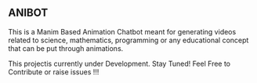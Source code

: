   ## ANIBOT
  This is a Manim Based Animation Chatbot meant for generating videos related to science, mathematics, programming or any educational concept that can be put through animations. 

This projectis currently under Development. Stay Tuned!
Feel Free to Contribute or raise issues !!!

